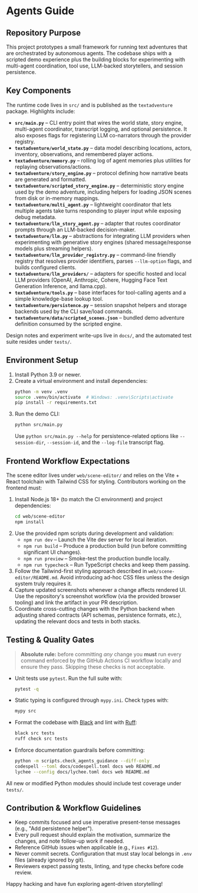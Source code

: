 # Agents Guide

## Repository Purpose

This project prototypes a small framework for running text adventures that are
orchestrated by autonomous agents. The codebase ships with a scripted demo
experience plus the building blocks for experimenting with multi-agent
coordination, tool use, LLM-backed storytellers, and session persistence.

## Key Components

The runtime code lives in `src/` and is published as the `textadventure`
package. Highlights include:

- **`src/main.py`** – CLI entry point that wires the world state, story engine,
  multi-agent coordinator, transcript logging, and optional persistence. It also
  exposes flags for registering LLM co-narrators through the provider registry.
- **`textadventure/world_state.py`** – data model describing locations, actors,
  inventory, observations, and remembered player actions.
- **`textadventure/memory.py`** – rolling log of agent memories plus utilities
  for replaying observations/actions.
- **`textadventure/story_engine.py`** – protocol defining how narrative beats
  are generated and formatted.
- **`textadventure/scripted_story_engine.py`** – deterministic story engine used
  by the demo adventure, including helpers for loading JSON scenes from disk or
  in-memory mappings.
- **`textadventure/multi_agent.py`** – lightweight coordinator that lets
  multiple agents take turns responding to player input while exposing debug
  metadata.
- **`textadventure/llm_story_agent.py`** – adapter that routes coordinator
  prompts through an LLM-backed decision-maker.
- **`textadventure/llm.py`** – abstractions for integrating LLM providers when
  experimenting with generative story engines (shared message/response models
  plus streaming helpers).
- **`textadventure/llm_provider_registry.py`** – command-line friendly registry
  that resolves provider identifiers, parses `--llm-option` flags, and builds
  configured clients.
- **`textadventure/llm_providers/`** – adapters for specific hosted and local
  LLM providers (OpenAI, Anthropic, Cohere, Hugging Face Text Generation
  Inference, and llama.cpp).
- **`textadventure/tools.py`** – base interfaces for tool-calling agents and a
  simple knowledge-base lookup tool.
- **`textadventure/persistence.py`** – session snapshot helpers and storage
  backends used by the CLI save/load commands.
- **`textadventure/data/scripted_scenes.json`** – bundled demo adventure
  definition consumed by the scripted engine.

Design notes and experiment write-ups live in `docs/`, and the automated test
suite resides under `tests/`.

## Environment Setup

1. Install Python 3.9 or newer.
2. Create a virtual environment and install dependencies:
   ```bash
   python -m venv .venv
   source .venv/bin/activate  # Windows: .venv\Scripts\activate
   pip install -r requirements.txt
   ```
3. Run the demo CLI:
   ```bash
   python src/main.py
   ```
   Use `python src/main.py --help` for persistence-related options like
   `--session-dir`, `--session-id`, and the `--log-file` transcript flag.

## Frontend Workflow Expectations

The scene editor lives under `web/scene-editor/` and relies on the Vite + React
toolchain with Tailwind CSS for styling. Contributors working on the frontend
must:

1. Install Node.js 18+ (to match the CI environment) and project dependencies:
   ```bash
   cd web/scene-editor
   npm install
   ```
2. Use the provided npm scripts during development and validation:
   - `npm run dev` – Launch the Vite dev server for local iteration.
   - `npm run build` – Produce a production build (run before committing
     significant UI changes).
   - `npm run preview` – Smoke-test the production bundle locally.
   - `npm run typecheck` – Run TypeScript checks and keep them passing.
3. Follow the Tailwind-first styling approach described in
   `web/scene-editor/README.md`. Avoid introducing ad-hoc CSS files unless the
   design system truly requires it.
4. Capture updated screenshots whenever a change affects rendered UI. Use the
   repository's screenshot workflow (via the provided browser tooling) and link
   the artifact in your PR description.
5. Coordinate cross-cutting changes with the Python backend when adjusting
   shared contracts (API schemas, persistence formats, etc.), updating the
   relevant docs and tests in both stacks.

## Testing & Quality Gates

> **Absolute rule:** before committing *any* change you **must** run every
> command enforced by the GitHub Actions CI workflow locally and ensure they
> pass. Skipping these checks is not acceptable.

- Unit tests use `pytest`. Run the full suite with:
  ```bash
  pytest -q
  ```
- Static typing is configured through `mypy.ini`. Check types with:
  ```bash
  mypy src
  ```
- Format the codebase with [Black](https://black.readthedocs.io/) and lint with
  [Ruff](https://github.com/astral-sh/ruff):
  ```bash
  black src tests
  ruff check src tests
  ```
- Enforce documentation guardrails before committing:
  ```bash
  python -m scripts.check_agents_guidance --diff-only
  codespell --toml docs/codespell.toml docs web README.md
  lychee --config docs/lychee.toml docs web README.md
  ```

All new or modified Python modules should include test coverage under `tests/`.

## Contribution & Workflow Guidelines

- Keep commits focused and use imperative present-tense messages (e.g., "Add
  persistence helper").
- Every pull request should explain the motivation, summarize the changes, and
  note follow-up work if needed.
- Reference GitHub issues when applicable (e.g., `Fixes #12`).
- Never commit secrets. Configuration that must stay local belongs in `.env`
  files (already ignored by git).
- Reviewers expect passing tests, linting, and type checks before code review.

Happy hacking and have fun exploring agent-driven storytelling!
